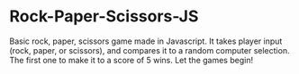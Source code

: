 # Rock-Paper-Scissors-JS
Basic rock, paper, scissors game made in Javascript.  It takes player input (rock, paper, or scissors), and compares it to a random computer selection.  The first one to make it to a score of 5 wins.  Let the games begin!

